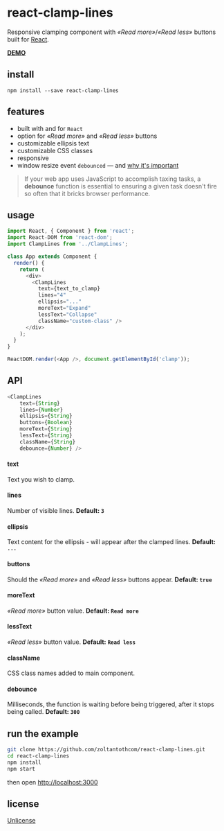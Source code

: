 # react-clamp-lines
Responsive clamping component with _&laquo;Read more&raquo;_/_&laquo;Read less&raquo;_ buttons built for [React](http://facebook.github.io/react/).

[**DEMO**](https://zoltantothcom.github.io/react-clamp-lines/)

## install
`npm install --save react-clamp-lines`

## features
 - built with and for `React`
 - option for _&laquo;Read more&raquo;_ and  _&laquo;Read less&raquo;_ buttons
 - customizable ellipsis text
 - customizable CSS classes
 - responsive
 - window resize event `debounced` &mdash; and [why it's important](https://davidwalsh.name/javascript-debounce-function)
>  If your web app uses JavaScript to accomplish taxing tasks, a **debounce** function is essential to ensuring a given task doesn't fire so often that it bricks browser performance.

## usage
```js
import React, { Component } from 'react';
import React-DOM from 'react-dom';
import ClampLines from '../ClampLines';

class App extends Component {
  render() {
    return (
      <div>
        <ClampLines
          text={text_to_clamp}
          lines="4"
          ellipsis="..."
          moreText="Expand"
          lessText="Collapse"
          className="custom-class" />
      </div>
    );
  }
}

ReactDOM.render(<App />, document.getElementById('clamp'));
```

## API
```javascript
<ClampLines
    text={String}
    lines={Number}
    ellipsis={String}
    buttons={Boolean}
    moreText={String}
    lessText={String}
    className={String}
    debounce={Number} />
```
#### text
Text you wish to clamp.

#### lines
Number of visible lines.
**Default: `3`**

#### ellipsis
Text content for the ellipsis - will appear after the clamped lines.
**Default: `...`**

#### buttons
Should the  _&laquo;Read more&raquo;_ and  _&laquo;Read less&raquo;_ buttons appear.
**Default: `true`**

#### moreText
 _&laquo;Read more&raquo;_ button value.
**Default: `Read more`**

#### lessText
 _&laquo;Read less&raquo;_ button value.
**Default: `Read less`**

#### className
CSS class names added to main component.

#### debounce
Milliseconds, the function is waiting before being triggered, after it stops being called.
**Default: `300`**


## run the example
```bash
git clone https://github.com/zoltantothcom/react-clamp-lines.git
cd react-clamp-lines
npm install
npm start
```
then open [http://localhost:3000](http://localhost:3000)

## license
[Unlicense](http://unlicense.org)
